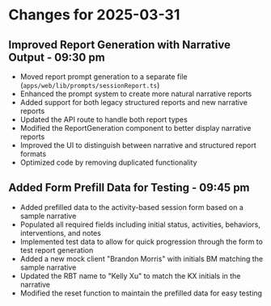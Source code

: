 # Changes for 2025-03-31

## Improved Report Generation with Narrative Output - 09:30 pm

- Moved report prompt generation to a separate file (`apps/web/lib/prompts/sessionReport.ts`)
- Enhanced the prompt system to create more natural narrative reports
- Added support for both legacy structured reports and new narrative reports
- Updated the API route to handle both report types
- Modified the ReportGeneration component to better display narrative reports
- Improved the UI to distinguish between narrative and structured report formats
- Optimized code by removing duplicated functionality

## Added Form Prefill Data for Testing - 09:45 pm

- Added prefilled data to the activity-based session form based on a sample narrative
- Populated all required fields including initial status, activities, behaviors, interventions, and notes
- Implemented test data to allow for quick progression through the form to test report generation
- Added a new mock client "Brandon Morris" with initials BM matching the sample narrative
- Updated the RBT name to "Kelly Xu" to match the KX initials in the narrative
- Modified the reset function to maintain the prefilled data for easy testing
